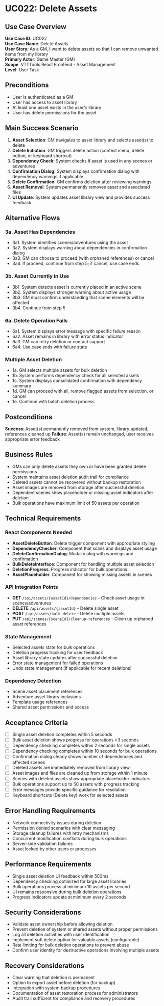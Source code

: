 # UC022: Delete Assets

## Use Case Overview
**Use Case ID**: UC022  
**Use Case Name**: Delete Assets  
**User Story**: As a GM, I want to delete assets so that I can remove unwanted items from my library  
**Primary Actor**: Game Master (GM)  
**Scope**: VTTTools React Frontend - Asset Management  
**Level**: User Task  

## Preconditions
- User is authenticated as a GM
- User has access to asset library
- At least one asset exists in the user's library
- User has delete permissions for the asset

## Main Success Scenario
1. **Asset Selection**: GM navigates to asset library and selects asset(s) to delete
2. **Delete Initiation**: GM triggers delete action (context menu, delete button, or keyboard shortcut)
3. **Dependency Check**: System checks if asset is used in any scenes or adventures
4. **Confirmation Dialog**: System displays confirmation dialog with dependency warnings if applicable
5. **Delete Confirmation**: GM confirms deletion after reviewing warnings
6. **Asset Removal**: System permanently removes asset and associated files
7. **UI Update**: System updates asset library view and provides success feedback

## Alternative Flows

### 3a. Asset Has Dependencies
- 3a1. System identifies scenes/adventures using the asset
- 3a2. System displays warning about dependencies in confirmation dialog
- 3a3. GM can choose to proceed (with orphaned references) or cancel
- 3a4. If proceed, continue from step 5; if cancel, use case ends

### 3b. Asset Currently in Use
- 3b1. System detects asset is currently placed in an active scene
- 3b2. System displays stronger warning about active usage
- 3b3. GM must confirm understanding that scene elements will be affected
- 3b4. Continue from step 5

### 6a. Delete Operation Fails
- 6a1. System displays error message with specific failure reason
- 6a2. Asset remains in library with error status indicator
- 6a3. GM can retry deletion or contact support
- 6a4. Use case ends with failure state

### Multiple Asset Deletion
- 1a. GM selects multiple assets for bulk deletion
- 1b. System performs dependency check for all selected assets
- 1c. System displays consolidated confirmation with dependency summary
- 1d. GM can proceed with all, remove flagged assets from selection, or cancel
- 1e. Continue with batch deletion process

## Postconditions
**Success**: Asset(s) permanently removed from system, library updated, references cleaned up
**Failure**: Asset(s) remain unchanged, user receives appropriate error feedback

## Business Rules
- GMs can only delete assets they own or have been granted delete permissions
- System maintains asset deletion audit trail for compliance
- Deleted assets cannot be recovered without backup restoration
- Asset images are removed from storage after successful deletion
- Dependent scenes show placeholder or missing asset indicators after deletion
- Bulk operations have maximum limit of 50 assets per operation

## Technical Requirements

### React Components Needed
- **AssetDeleteButton**: Delete trigger component with appropriate styling
- **DependencyChecker**: Component that scans and displays asset usage
- **DeleteConfirmationDialog**: Modal dialog with warnings and confirmation
- **BulkDeleteInterface**: Component for handling multiple asset selection
- **DeletionProgress**: Progress indicator for bulk operations
- **AssetPlaceholder**: Component for showing missing assets in scenes

### API Integration Points
- **GET** `/api/assets/{assetId}/dependencies` - Check asset usage in scenes/adventures
- **DELETE** `/api/assets/{assetId}` - Delete single asset
- **POST** `/api/assets/bulk-delete` - Delete multiple assets
- **PUT** `/api/scenes/{sceneId}/cleanup-references` - Clean up orphaned asset references

### State Management
- Selected assets state for bulk operations
- Deletion progress tracking for user feedback
- Asset library state updates after successful deletion
- Error state management for failed operations
- Undo state management (if applicable for recent deletions)

### Dependency Detection
- Scene asset placement references
- Adventure asset library inclusions
- Template usage references
- Shared asset permissions and access

## Acceptance Criteria
- [ ] Single asset deletion completes within 5 seconds
- [ ] Bulk asset deletion shows progress for operations >3 seconds
- [ ] Dependency checking completes within 2 seconds for single assets
- [ ] Dependency checking completes within 10 seconds for bulk operations
- [ ] Confirmation dialog clearly shows number of dependencies and affected scenes
- [ ] Deleted assets are immediately removed from library view
- [ ] Asset images and files are cleaned up from storage within 1 minute
- [ ] Scenes with deleted assets show appropriate placeholder indicators
- [ ] Bulk operations support up to 50 assets with progress tracking
- [ ] Error messages provide specific guidance for resolution
- [ ] Keyboard shortcuts (Delete key) work for selected assets

## Error Handling Requirements
- Network connectivity issues during deletion
- Permission denied scenarios with clear messaging
- Storage cleanup failures with retry mechanisms
- Concurrent modification conflicts during bulk operations
- Server-side validation failures
- Asset locked by other users or processes

## Performance Requirements
- Single asset deletion UI feedback within 500ms
- Dependency checking optimized for large asset libraries
- Bulk operations process at minimum 10 assets per second
- UI remains responsive during bulk deletion operations
- Progress indicators update at minimum every 2 seconds

## Security Considerations  
- Validate asset ownership before allowing deletion
- Prevent deletion of system or shared assets without proper permissions
- Log all deletion activities with user identification
- Implement soft delete option for valuable assets (configurable)
- Rate limiting for bulk deletion operations to prevent abuse
- Confirm user identity for destructive operations involving multiple assets

## Recovery Considerations
- Clear warning that deletion is permanent
- Option to export asset before deletion (for backup)
- Integration with system backup procedures
- Documentation of asset restoration process for administrators
- Audit trail sufficient for compliance and recovery procedures
